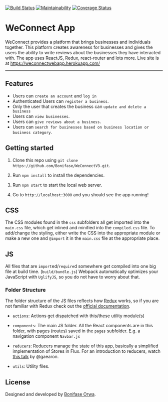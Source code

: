 [![Build Status](https://travis-ci.org/Bonifase/WeConnectV3.svg?branch=develop)](https://travis-ci.org/Bonifase/WeConnectV3) [![Maintainability](https://api.codeclimate.com/v1/badges/7bd10832894d14f11f58/maintainability)](https://codeclimate.com/github/Bonifase/WeConnectV3/maintainability)
[![Coverage Status](https://coveralls.io/repos/github/Bonifase/WeConnectV3/badge.svg?branch=develop&service=github)](https://coveralls.io/github/Bonifase/WeConnectV3?branch=develop)

# WeConnect App

WeConnect provides a platform that brings businesses and individuals together. This platform creates awareness for businesses and gives the users the ability to write reviews about the businesses they have interacted with. The app uses ReactJS, Redux, react-router and lots more. Live site is at https://weconnectwebapp.herokuapp.com/

---

## Features

- Users can `create an account` and `log in`
- Authenticated Users can `register a business`.
- Only the user that creates the business can `update and delete a business`
- Users can `view businesses`.
- Users can `give reviews about a business`.
- Users can `search for businesses based on business location or business category`.

## Getting started

1.  Clone this repo using `git clone https://github.com/Bonifase/WeConnectV3.git`.
2.  Run `npm install` to install the dependencies.

3.  Run `npm start` to start the local web server.

4.  Go to `http://localhost:3000` and you should see the app running!

## CSS

The CSS modules found in the `css` subfolders all get imported into the `main.css` file, which get inlined and minified into the `compiled.css` file. To add/change the styling, either write the CSS into the appropriate module or make a new one and `@import` it in the `main.css` file at the appropriate place.

## JS

All files that are `import`ed/`require`d somewhere get compiled into one big file at build time. (`build/bundle.js`) Webpack automatically optimizes your JavaScript with `UglifyJS`, so you do not have to worry about that.

### Folder Structure

The folder structure of the JS files reflects how [Redux](https://github.com/gaearon/redux) works, so if you are not familiar with Redux check out the [official documentation](https://gaearon.github.io/redux/).

- `actions`: Actions get dispatched with this/these utility module(s)

- `components`: The main JS folder. All the React components are in this folder, with pages (routes) saved in the `pages` subfolder. E.g. a navigation component `Navbar.js`

- `reducers`: Reducers manage the state of this app, basically a simplified implementation of Stores in Flux. For an introduction to reducers, watch [this talk](https://www.youtube.com/watch?v=xsSnOQynTHs) by @gaearon.

- `utils`: Utility files.

## License

Designed and developed by [Bonifase Orwa](https://github.com/Bonifase).
